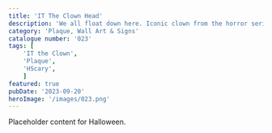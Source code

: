 ```yaml
---
title: 'IT The Clown Head'
description: 'We all float down here. Iconic clown from the horror series IT the Clown. This double sided plaque is a great gift for horror fans.'
category: 'Plaque, Wall Art & Signs'
catalogue number: '023'
tags: [
    'IT the Clown', 
    'Plaque', 
    'HScary',
    ]
featured: true
pubDate: '2023-09-20'
heroImage: '/images/023.png'
---
```


Placeholder content for Halloween.